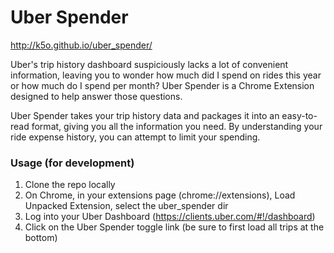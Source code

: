 Uber Spender
===================

http://k5o.github.io/uber_spender/

Uber's trip history dashboard suspiciously lacks a lot of convenient information, leaving you to wonder how much did I spend on rides this year or how much do I spend per month? Uber Spender is a Chrome Extension designed to help answer those questions.

Uber Spender takes your trip history data and packages it into an easy-to-read format, giving you all the information you need. By understanding your ride expense history, you can attempt to limit your spending.

### Usage (for development)
1. Clone the repo locally
2. On Chrome, in your extensions page (chrome://extensions), Load Unpacked Extension, select the uber_spender dir
3. Log into your Uber Dashboard (https://clients.uber.com/#!/dashboard)
4. Click on the Uber Spender toggle link (be sure to first load all trips at the bottom)
